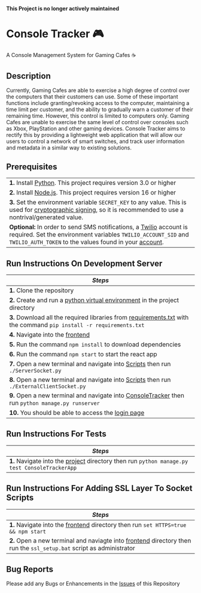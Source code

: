 #### This Project is no longer actively maintained

# Console Tracker :video_game:
A Console Management System for Gaming Cafes :coffee:

## Description
Currently, Gaming Cafes are able to exercise a high degree of control over the computers that their customers can use. Some of these important functions include granting/revoking access to the computer, maintaining a time limit per customer, and the ability to gradually warn a customer of their remaining time. However, this control is limited to computers only. Gaming Cafes are unable to exercise the same level of control over consoles such as Xbox, PlayStation and other gaming devices. Console Tracker aims to rectify this by providing a lightweight web application that will allow our users to control a network of smart switches, and track user information and metadata in a similar way to existing solutions.

## Prerequisites
||
|----|
|**1.** Install [Python](https://realpython.com/installing-python/). This project requires version 3.0 or higher|
|**2.** Install [Node.js](https://nodejs.org/en/). This project requires version 16 or higher|
|**3.** Set the environment variable `SECRET_KEY` to any value. This is used for [cryptographic signing](https://docs.djangoproject.com/en/dev/topics/signing/), so it is recommended to use a nontrival/generated value.
|**Optional:** In order to send SMS notifications, a [Twilio](https://www.twilio.com) account is required. Set the environment variables `TWILIO_ACCOUNT_SID` and `TWILIO_AUTH_TOKEN` to the values found in your [account](https://www.twilio.com/console/account/settings).

## Run Instructions On Development Server
| *Steps* |
|----|
|**1.** Clone the repository |
|**2.** Create and run a [python virtual environment](https://packaging.python.org/guides/installing-using-pip-and-virtual-environments/) in the project directory |
|**3.** Download all the required libraries from [requirements.txt](https://github.com/ENG4000-Team-A/capstone-project/blob/main/project/requirements.txt) with the command  ```pip install -r requirements.txt```|
|**4.** Navigate into the [frontend](https://github.com/ENG4000-Team-A/capstone-project/tree/main/project/frontend) |
|**5.** Run the command ```npm install``` to download dependencies|
|**6.** Run the command ```npm start``` to start the react app|
|**7.** Open a new terminal and navigate into [Scripts](https://github.com/ENG4000-Team-A/capstone-project/tree/main/project/ConsoleTracker/ConsoleTrackerApp/scripts) then run ```./ServerSocket.py```|
|**8.** Open a new terminal and navigate into [Scripts](https://github.com/ENG4000-Team-A/capstone-project/tree/main/project/ConsoleTracker/ConsoleTrackerApp/scripts) then run ```./ExternalClientSocket.py```|
|**9.** Open a new terminal and navigate into [ConsoleTracker](https://github.com/ENG4000-Team-A/capstone-project/tree/main/project/ConsoleTracker) then run ```python manage.py runserver```|
|**10.** You should be able to access the [login page](http://localhost:3000/login)|

## Run Instructions For Tests
| *Steps* |
|----|
|**1.** Navigate into the [project](https://github.com/ENG4000-Team-A/capstone-project/tree/main/project/ConsoleTracker) directory then run ```python manage.py test ConsoleTrackerApp```|

## Run Instructions For Adding SSL Layer To Socket Scripts
| *Steps* |
|----|
|**1.** Navigate into the [frontend](https://github.com/ENG4000-Team-A/capstone-project/tree/main/project/frontend) directory then run ```set HTTPS=true && npm start```|
|**2.** Open a new terminal and naviagte into [frontend](https://github.com/ENG4000-Team-A/capstone-project/tree/main/project/frontend) directory then run the ```ssl_setup.bat``` script as administrator |

## Bug Reports
Please add any Bugs or Enhancements in the [Issues](https://github.com/ENG4000-Team-A/capstone-project/issues) of this Repository

        
